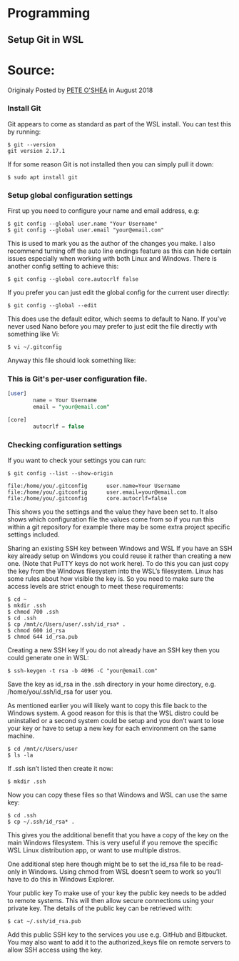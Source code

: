 # Programming

## Setup Git in WSL

# Source:
Originaly Posted by [PETE O'SHEA](https://peteoshea.co.uk/setup-git-in-wsl/) in August 2018

### Install Git
Git appears to come as standard as part of the WSL install. You can test this by running:
```
$ git --version
git version 2.17.1
```
If for some reason Git is not installed then you can simply pull it down:
```
$ sudo apt install git
```
### Setup global configuration settings
First up you need to configure your name and email address, e.g:
```
$ git config --global user.name "Your Username"
$ git config --global user.email "your@email.com"
```
This is used to mark you as the author of the changes you make. I also recommend turning off the auto line endings feature as this can hide certain issues especially when working with both Linux and Windows. There is another config setting to achieve this:
```
$ git config --global core.autocrlf false
```
If you prefer you can just edit the global config for the current user directly:
```
$ git config --global --edit
```
This does use the default editor, which seems to default to Nano. If you’ve never used Nano before you may prefer to just edit the file directly with something like Vi:
```
$ vi ~/.gitconfig
```
Anyway this file should look something like:

 
### This is Git's per-user configuration file.

```SQL
[user]
        name = Your Username
        email = "your@email.com"

[core]
        autocrlf = false
```
### Checking configuration settings
If you want to check your settings you can run:
```
$ git config --list --show-origin

file:/home/you/.gitconfig      user.name=Your Username
file:/home/you/.gitconfig      user.email=your@email.com
file:/home/you/.gitconfig      core.autocrlf=false
```
This shows you the settings and the value they have been set to. It also shows which configuration file the values come from so if you run this within a git repository for example there may be some extra project specific settings included.

Sharing an existing SSH key between Windows and WSL
If you have an SSH key already setup on Windows you could reuse it rather than creating a new one. (Note that PuTTY keys do not work here). To do this you can just copy the key from the Windows filesystem into the WSL’s filesystem. Linux has some rules about how visible the key is. So you need to make sure the access levels are strict enough to meet these requirements:

```
$ cd ~
$ mkdir .ssh
$ chmod 700 .ssh
$ cd .ssh
$ cp /mnt/c/Users/user/.ssh/id_rsa* .
$ chmod 600 id_rsa
$ chmod 644 id_rsa.pub
```
Creating a new SSH key
If you do not already have an SSH key then you could generate one in WSL:
```
$ ssh-keygen -t rsa -b 4096 -C "your@email.com"
```
Save the key as id_rsa in the .ssh directory in your home directory, e.g. /home/you/.ssh/id_rsa for user you.

As mentioned earlier you will likely want to copy this file back to the Windows system. A good reason for this is that the WSL distro could be uninstalled or a second system could be setup and you don’t want to lose your key or have to setup a new key for each environment on the same machine.
```
$ cd /mnt/c/Users/user
$ ls -la
```
If .ssh isn’t listed then create it now:
```
$ mkdir .ssh
```
Now you can copy these files so that Windows and WSL can use the same key:
```
$ cd .ssh
$ cp ~/.ssh/id_rsa* .
```
This gives you the additional benefit that you have a copy of the key on the main Windows filesystem. This is very useful if you remove the specific WSL Linux distribution app, or want to use multiple distros.

One additional step here though might be to set the id_rsa file to be read-only in Windows. Using chmod from WSL doesn’t seem to work so you’ll have to do this in Windows Explorer.

Your public key
To make use of your key the public key needs to be added to remote systems. This will then allow secure connections using your private key. The details of the public key can be retrieved with:
```
$ cat ~/.ssh/id_rsa.pub
```
Add this public SSH key to the services you use e.g. GitHub and Bitbucket. You may also want to add it to the authorized_keys file on remote servers to allow SSH access using the key.

